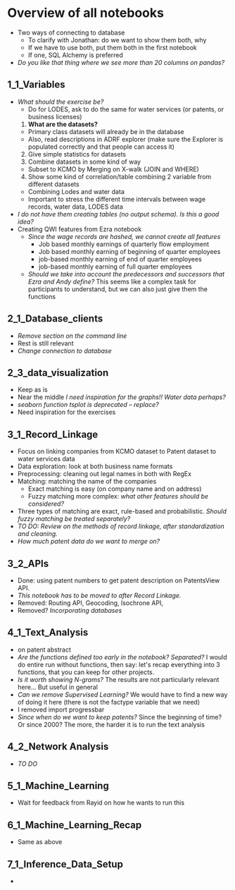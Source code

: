 # Overview of all notebooks
- Two ways of connecting to database
  + To clarify with Jonathan: do we want to show them both, why
  + If we have to use both, put them both in the first notebook
  + If one, SQL Alchemy is preferred
- *Do you like that thing where we see more than 20 columns on pandas?*

## 1_1_Variables
- *What should the exercise be?*
  + Do for LODES, ask to do the same for water services (or patents, or business licenses)
  1. __What are the datasets?__
    + Primary class datasets will already be in the database
    + Also, read descriptions in ADRF explorer (make sure the Explorer is populated correctly and that people can access it)
  2. Give simple statistics for datasets
  3. Combine datasets in some kind of way
    + Subset to KCMO by Merging on X-walk (JOIN and WHERE)
  4. Show some kind of correlation/table combining 2 variable from different datasets
    + Combining Lodes and water data
  - Important to stress the different time intervals between wage records, water data, LODES data
- *I do not have them creating tables (no output schema). Is this a good idea?*
- Creating QWI features from Ezra notebook
  + *Since the wage records are hashed, we cannot create all features*
    - Job based monthly earnings of quarterly flow employment
    - Job based monthly earning of beginning of quarter employees
    - job-based monthly earning of end of quarter employees
    - job-based monthly earning of full quarter employees
  + *Should we take into account the predecessors and successors that Ezra and Andy define?* This seems like a complex task for participants to understand, but we can also just give them the functions
   

## 2_1_Database_clients
- *Remove section on the command line*
- Rest is still relevant
- *Change connection to database*

## 2_3_data_visualization
- Keep as is
- Near the middle *I need inspiration for the graphs!! Water data perhaps?*
- *seaborn function tsplot is deprecated – replace?*
- Need inspiration for the exercises

## 3_1_Record_Linkage
- Focus on linking companies from KCMO dataset to Patent dataset to water services data
- Data exploration: look at both business name formats
- Preprocessing: cleaning out legal names in both with RegEx
- Matching: matching the name of the companies
  + Exact matching is easy (on company name and on address)
  + Fuzzy matching more complex: *what other features should be considered?*
- Three types of matching are exact, rule-based and probabilistic. *Should fuzzy matching be treated separately?*
- *TO DO: Review on the methods of record linkage, after standardization and cleaning.*
- *How much patent data do we want to merge on?*

## 3_2_APIs
- Done: using patent numbers to get patent description on PatentsView API.
- *This notebook has to be moved to after Record Linkage.*
- Removed: Routing API, Geocoding, Isochrone API,
- Removed? *Incorporating databases*

## 4_1_Text_Analysis
- on patent abstract
- *Are the functions defined too early in the notebook? Separated?* I would do entire run without functions, then say: let's recap everything into 3 functions, that you can keep for other projects.
- *Is it worth showing N-grams?* The results are not particularly relevant here... But useful in general
- *Can we remove Supervised Learning?* We would have to find a new way of doing it here (there is not the factype variable that we need)
- I removed import progressbar
- *Since when do we want to keep patents?* Since the beginning of time? Or since 2000? The more, the harder it is to run the text analysis


## 4_2_Network Analysis
- *TO DO*

## 5_1_Machine_Learning
- Wait for feedback from Rayid on how he wants to run this

## 6_1_Machine_Learning_Recap
- Same as above

## 7_1_Inference_Data_Setup
-
